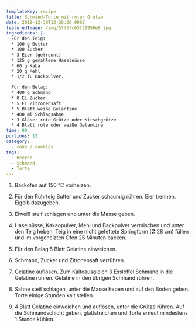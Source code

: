 ```yaml
---
templateKey: recipe
title: Schmand-Torte mit roter Grütze
date: 2019-12-30T12:26:00.000Z
featuredImage: /img/5775fc63f21958e8.jpg
ingredients: |-
  Für den Teig:
  * 100 g Butter
  * 100 Zucker
  * 3 Eier (getrennt)
  * 125 g gemahlene Haselnüsse
  * 60 g Kaba
  * 20 g Mehl
  * 1/2 TL Backpulver.

  Für den Belag:
  * 400 g Schmand
  * 8 EL Zucker
  * 5 EL Zitronensaft
  * 5 Blatt weiße Gelantine
  * 400 ml Schlagsahne
  * 3 Gläser rote Grütze oder Kirschgrütze
  * 4 Blatt rote oder weiße Gelantine
time: 90
portions: 12
category:
  - cake / cookies
tags:
  - Beeren
  - Schmand
  - Torte
---
```


1. Backofen auf 150 °C vorheizen.

2. Für den Rührteig Butter und Zucker schaumig rühren. Eier trennen. Eigelb dazugeben.

3. Eiweiß steif schlagen und unter die Masse geben.

4. Haselnüsse, Kakaopulver, Mehl und Backpulver vermischen und unter den Teig heben. Teig in eine nicht gefettete Springform (Ø 28 cm) füllen und im vorgeheizten Ofen 25 Minuten backen.

5. Für den Belag 5 Blatt Gelatine einweichen.

6. Schmand, Zucker und Zitronensaft verrühren.

7. Gelatine auflösen. Zum Kälteausgleich 3 Esslöffel Schmand in die Gelatine rühren. Gelatine in den übrigen Schmand rühren.

8. Sahne steif schlagen, unter die Masse heben und auf den Boden geben. Torte einige Stunden kalt stellen.

9. 4 Blatt Gelatine einweichen und auflösen, unter die Grütze rühren. Auf die Schmandschicht geben, glattstreichen und Torte erneut mindestens 1 Stunde kühlen.
